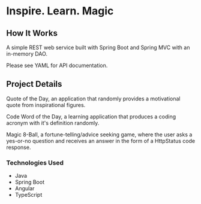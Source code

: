# Inspire. Learn. Magic

## How It Works

A simple REST web service built with Spring Boot and Spring MVC with an in-memory DAO.

Please see YAML for API documentation.

## Project Details

Quote of the Day, an application that randomly provides a motivational quote from inspirational figures.

Code Word of the Day, a learning application that produces a coding acronym with it's definition randomly.

Magic 8-Ball, a fortune-telling/advice seeking game, where the user asks a yes-or-no question and receives an answer in the form of a HttpStatus code response.

### Technologies Used
* Java
* Spring Boot
* Angular
* TypeScript

